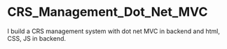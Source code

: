 # CRS_Management_Dot_Net_MVC
I build a CRS management system with dot net MVC in backend and html, CSS, JS in backend.
